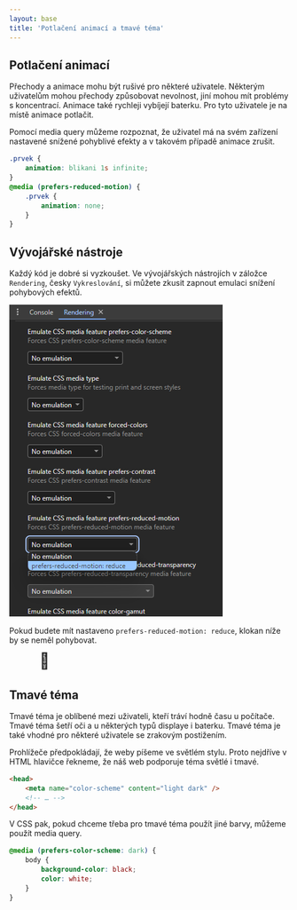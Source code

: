 ```yaml
---
layout: base
title: 'Potlačení animací a tmavé téma'
---
```


## Potlačení animací

Přechody a animace mohu být rušivé pro některé uživatele. Některým uživatelům mohou přechody způsobovat nevolnost, jiní mohou mít problémy s koncentrací. Animace také rychleji vybíjejí baterku. Pro tyto uživatele je na místě animace potlačit.

Pomocí media query můžeme rozpoznat, že uživatel má na svém zařízení nastavené snížené pohyblivé efekty a v takovém případě animace zrušit.

```css
.prvek {
	animation: blikani 1s infinite;
}
@media (prefers-reduced-motion) {
	.prvek {
		animation: none;
	}
}
```

## Vývojářské nástroje

Každý kód je dobré si vyzkoušet. Ve vývojářských nástrojích v záložce `Rendering`, česky `Vykreslování`, si můžete zkusit zapnout emulaci snížení pohybových efektů.

![vývojářské nástroje](static/screenshots/emulation.png)

Pokud budete mít nastaveno `prefers-reduced-motion: reduce`, klokan níže by se neměl pohybovat.

<style>
	@keyframes klokan {
		0%, 100% {
			transform: translateX(0);
		}
		25%, 75% {
			transform: translateX(1em);
		}
		50% {
			transform: translateX(2em);
		}
	}
	@keyframes klokan__in {
		0%, 100% {
			transform: translateY(0);
		}
		30% {
			transform: translateY(-50%);
		}
	}
	.klokan {
		font-size: 2em;
		animation: klokan 4s infinite;
	}
	.klokan__in {
		animation: klokan__in 1s infinite;
	}
	@media (prefers-reduced-motion) {
		.klokan,
		.klokan__in {
			animation: none;
		}
	}
</style>
<div class="klokan">
	<div class="klokan__in">🦘</div>
</div>

## Tmavé téma

Tmavé téma je oblíbené mezi uživateli, kteří tráví hodně času u počítače. Tmavé téma šetří oči a u některých typů displaye i baterku. Tmavé téma je také vhodné pro některé uživatele se zrakovým postižením.

Prohlížeče předpokládají, že weby píšeme ve světlém stylu. Proto nejdříve v HTML hlavičce řekneme, že náš web podporuje téma světlé i tmavé.

```html
<head>
	<meta name="color-scheme" content="light dark" />
	<!-- … -->
</head>
```

V CSS pak, pokud chceme třeba pro tmavé téma použít jiné barvy, můžeme použít media query.

```css
@media (prefers-color-scheme: dark) {
	body {
		background-color: black;
		color: white;
	}
}
```
